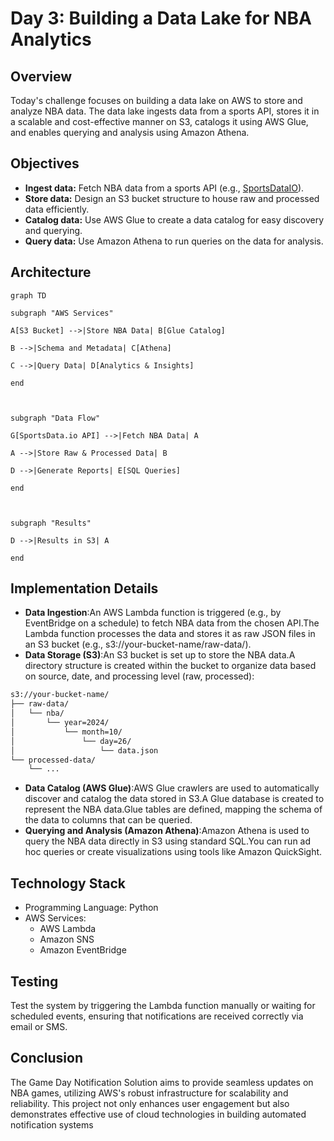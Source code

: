 # Day 3: Building a Data Lake for NBA Analytics

## Overview

Today's challenge focuses on building a data lake on AWS to store and analyze NBA data. The data lake ingests data from a sports API, stores it in a scalable and cost-effective manner on S3, catalogs it using AWS Glue, and enables querying and analysis using Amazon Athena. 

## Objectives

- **Ingest data:** Fetch NBA data from a sports API (e.g., [SportsDataIO](https://sportsdata.io/)).
- **Store data:** Design an S3 bucket structure to house raw and processed data efficiently. 
- **Catalog data:** Use AWS Glue to create a data catalog for easy discovery and querying.
- **Query data:** Use Amazon Athena to run queries on the data for analysis.

## Architecture

```mermaid
graph TD

subgraph "AWS Services"

A[S3 Bucket] -->|Store NBA Data| B[Glue Catalog]

B -->|Schema and Metadata| C[Athena]

C -->|Query Data| D[Analytics & Insights]

end

  

subgraph "Data Flow"

G[SportsData.io API] -->|Fetch NBA Data| A

A -->|Store Raw & Processed Data| B

D -->|Generate Reports| E[SQL Queries]

end

  

subgraph "Results"

D -->|Results in S3| A

end
```

## Implementation Details
- **Data Ingestion**:An AWS Lambda function is triggered (e.g., by EventBridge on a schedule) to fetch NBA data from the chosen API.The Lambda function processes the data and stores it as raw JSON files in an S3 bucket (e.g., s3://your-bucket-name/raw-data/).
- **Data Storage (S3)**:An S3 bucket is set up to store the NBA data.A directory structure is created within the bucket to organize data based on source, date, and processing level (raw, processed):
```bash
s3://your-bucket-name/
├── raw-data/
│   └── nba/
│       └── year=2024/
│           └── month=10/
│               └── day=26/
│                   └── data.json 
└── processed-data/
    └── ...
```
- **Data Catalog (AWS Glue)**:AWS Glue crawlers are used to automatically discover and catalog the data stored in S3.A Glue database is created to represent the NBA data.Glue tables are defined, mapping the schema of the data to columns that can be queried.
- **Querying and Analysis (Amazon Athena)**:Amazon Athena is used to query the NBA data directly in S3 using standard SQL.You can run ad hoc queries or create visualizations using tools like Amazon QuickSight.

## Technology Stack
- Programming Language: Python
- AWS Services:
    - AWS Lambda
    - Amazon SNS
    - Amazon EventBridge

## Testing
Test the system by triggering the Lambda function manually or waiting for scheduled events, ensuring that notifications are received correctly via email or SMS.

## Conclusion
The Game Day Notification Solution aims to provide seamless updates on NBA games, utilizing AWS's robust infrastructure for scalability and reliability. This project not only enhances user engagement but also demonstrates effective use of cloud technologies in building automated notification systems